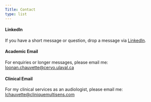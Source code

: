 ```yaml
---
Title: Contact
type: list
---
```



#### LinkedIn
If you have a short message or question, drop a message via [LinkedIn](https://www.linkedin.com/in/loonan-chauvette-50844a14b).


#### Academic Email
For enquiries or longer messages, please email me:  
loonan.chauvette@cervo.ulaval.ca


#### Clinical Email
For my clinical services as an audiologist, please email me: 
lchauvette@cliniquemultisens.com



